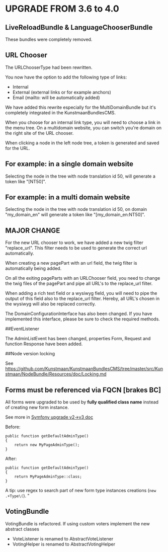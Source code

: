 # UPGRADE FROM 3.6 to 4.0

## LiveReloadBundle & LanguageChooserBundle

These bundles were completely removed.

## URL Chooser

The URLChooserType had been rewritten.

You now have the option to add the following type of links:

- Internal
- External (external links or for example anchors)
- Email (mailto: will be automatically added)

We have added this rewrite especially for the MultiDomainBundle but it's completely integrated in the KunstmaanBundlesCMS.

When you choose for an internal link type, you will need to choose a link in the menu tree. On a multidomain website, you can switch you're domain on the right site of the URL chooser.

When clicking a node in the left node tree, a token is generated and saved for the URL. 

## For example: in a single domain website

Selecting the node in the tree with node translation id 50, will generate a token like "[NT50]".

## For example: in a multi domain website

Selecting the node in the tree with node translation id 50, on domain "my_domain_en" will generate a token like "[my_domain_en:NT50]".

## MAJOR CHANGE

For the new URL chooser to work, we have added a new twig filter "replace_url". This filter needs to be used to generate the correct url automatically.

When creating a new pagePart with an url field, the twig filter is automatically being added. 

On all the exiting pageParts with an URLChooser field, you need to change the twig files of the pagePart and pipe all URL's to the replace_url filter.

When adding a rich text field or a wysiwyg field, you will need to pipe the output of this field also to the replace_url filter. Hereby, all URL's chosen in the wysiwyg will also be replaced correctly.
 
The DomainConfigurationInterface has also been changed. If you have implemented this interface, please be sure to check the required methods.

##EventListener

The AdminListEvent has been changed, properties Form, Request and function Response have been added.

##Node version locking

See https://github.com/Kunstmaan/KunstmaanBundlesCMS/tree/master/src/Kunstmaan/NodeBundle/Resources/doc/Locking.md

## Forms must be referenced via FQCN [brakes BC]

All forms were upgraded to be used by **fully qualified class name** instead of creating new form instance.

See more in [Symfony upgrade v2->v3 doc](https://github.com/symfony/symfony/blob/master/UPGRADE-3.0.md#form)

Before:
```
public function getDefaultAdminType()
{
    return new MyPageAdminType();
}
```

After:
```
public function getDefaultAdminType()
{
    return MyPageAdminType::class;
}
```

A tip: use regex to search part of new form type instances creations (`new .+Type\(`).
"

## VotingBundle

VotingBundle is refactored. If using custom voters implement the new abstract classes
* VoteListener is renamed to AbstractVoteListener
* VotingHelper is renamed to AbstractVotingHelper

